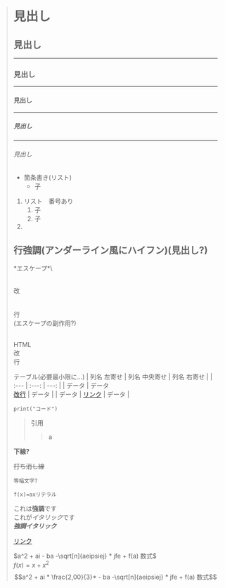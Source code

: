 > 
> # 見出し
> ## 見出し
> ---
> ### 見出し
> ---
> #### 見出し
> ---
> ##### 見出し
> ---
> ###### 見出し
> 
> 
> - 箇条書き(リスト)
>   - 子
> 
> 1. リスト　番号あり
>     1. 子
>     2. 子
> 1. 
>  
> 
> 行強調(アンダーライン風にハイフン)(見出し?)
> --
> 
> \*エスケープ*\\
> 
> \
> 改\
> \
> \
> 行\
> (エスケープの副作用?)
> 
> <br>HTML<br>改<br>行
> 
> テーブル(必要最小限に...)
> | 列名 左寄せ | 列名 中央寄せ | 列名 右寄せ |
> | :--- | :---: | ---: |
> | データ | データ<br><a href="http://URL.localhost">改行</a> | データ |
> | データ | [リンク](http://URL.localhost/) | データ |
> 
> 
> ```python3
> print("コード")
> ```
> 
> > 引用
> >> a
>
> 
> 
> __下線?__	
>
> ~~打ち消し線~~
> 
> ``等幅文字?``
> 
> `f(x)=axリテラル`
> 
> これは**強調**です\
> これが*イタリック*です\
> ***強調イタリック***
> 
> [リンク](http://URL.localhost/)
> 
> 
> $a^2 + ai - ba -\sqrt[n]{aeipsiej} * jfe + f(a) 数式$\
> $f(x) = x + x^2$
> $$a^2 + ai * \frac{2,00}{3}* - ba -\sqrt[n]{aeipsiej} * jfe + f(a) 数式$$
